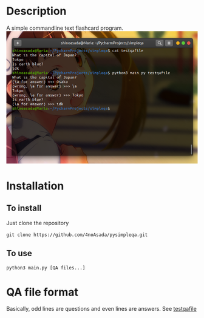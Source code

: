 # Description
A simple commandline text flashcard program.
![Demo](demo.png)

# Installation
## To install
Just clone the repository
```shell script
git clone https://github.com/4noAsada/pysimpleqa.git
```
## To use
```shell script
python3 main.py [QA files...]
```
# QA file format
Basically, odd lines are questions and even lines are answers. See [testqafile](https://github.com/4noAsada/pysimpleqa/blob/master/testqafile)